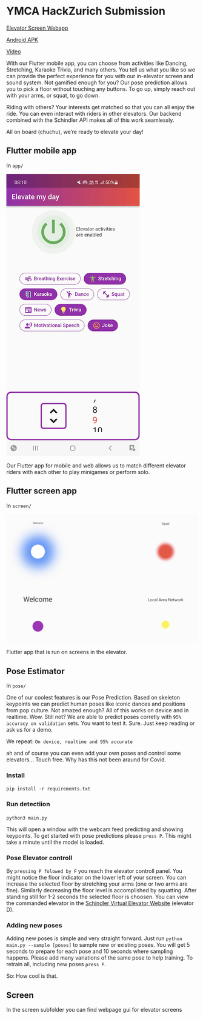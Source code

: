 # YMCA HackZurich Submission

[Elevator Screen Webapp](https://hoenggerberg.github.io/)

[Android APK](https://drive.google.com/file/d/1iamX1tHXR-soC0SzUgj4FXB35zNVcms2/view?usp=sharing)

[Video](https://youtu.be/UN25-8ofQlU)

With our Flutter mobile app, you can choose from activities like Dancing, Stretching, Karaoke  Trivia, and many others.
You tell us what you like so we can provide the perfect experience for you with our in-elevator screen and sound system. 
Not gamified enough for you? Our pose prediction allows you to pick a floor without touching any buttons. To go up, simply reach out with your arms, or squat, to go down.

Riding with others? Your interests get matched so that you can all enjoy the ride. You can even interact with riders in other elevators.
Our backend combined with the Schindler API  makes all of this work seamlessly.

All on board (chuchu), we’re ready to elevate your day!

## Flutter mobile app

In `app/`

![Mobile App to set preferences](images/app.jpeg)

Our Flutter app for mobile and web allows us to match different elevator riders with each other to play minigames or perform solo. 

## Flutter screen app

In `screen/`

![Mobile App to set preferences](images/screen.png)

Flutter app that is run on screens in the elevator.

## Pose Estimator

In `pose/`

One of our coolest features is our Pose Prediction. Based on skeleton keypoints we can predict human poses like iconic dances and positions from pop culture. Not amazed enough? All of this works on device and in realtime. Wow. Still not? We are able to predict poses corretly with `95% accuracy on validation` sets. You want to test it. Sure. Just keep reading or ask us for a demo. 

We repeat: `On device, realtime and 95% accurate`

ah and of course you can even add your own poses and control some elevators... Touch free. Why has this not been araund for Covid.

### Install 
``` pip install -r requirements.txt ```

### Run detectiion

``` python3 main.py ```

This will open a window with the webcam feed predicting and showing keypoints. To get started with pose predictions please `press P`. This might take a minute until the model is loaded. 

### Pose Elevator controll

By `pressing P folowed by F` you reach the elevator controll panel. You might notice the floor indicator on the lower left of your screen. You can increase the selected floor by stretching your arms (one or two arms are fine). Similarly decreasing the floor level is accomplished by squatting. After standing still for 1-2 seconds the selected floor is choosen. You can view the commanded elevator in the [Schindler Virtual Elevator Website](https://hack1.myport.guide/ui/paas/lift) (elevator D). 


### Adding new poses

Adding new poses is simple and very straight forward. Just run ```python main.py --sample [poses]``` to sample new or existing poses. You will get 5 seconds to prepare for each pose and 10 seconds where sampling happens. Please add many variations of the same pose to help training. To retrain all, including new poses `press P`. 

So: How cool is that.

## Screen
In the screen subfolder you can find webpage gui for elevator screens
